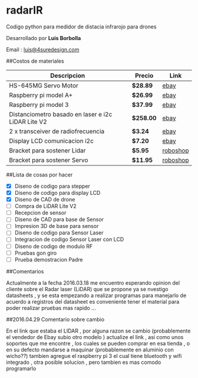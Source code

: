 # radarIR
Codigo python para medidor de distacia infrarojo para drones

Desarrollado por **Luis Borbolla**

Email : luis@4suredesign.com

##Costos de materiales

Descripcion | Precio | Link
------------ | ------------- | -------------
 HS-645MG Servo Motor| **$28.89** | [ebay](http://www.ebay.com/itm/HS-645MG-Servo-Motor-/121703497965?hash=item1c561800ed:g:ItYAAOSw~oFXH3rt)
Raspberry pi model A+ | **$26.99** | [ebay](http://www.ebay.com/itm/Raspberry-Pi-Model-A-Plus-256MB-USB-Micro-SD-40-Pin-700mhz-Element-14-/231833657645?hash=item35fa5ce12d:g:4R4AAOSwzhVWsOlN)
Raspberry pi model 3 | **$37.99** | [ebay](http://www.ebay.com/itm/Raspberry-Pi-3-Model-B-Brand-New-2016-Wifi-Bluetooth-64bit-1-2GHz-QuadCore-/331805927878?hash=item4d412ca9c6:g:PKwAAOSwxvxW66Lx)
Distanciometro basado en laser e i2c  LiDAR Lite V2 | **$258.00** | [ebay](http://www.ebay.com/itm/Lidar-Lite-v2-Pulsedlight-/182104566757?hash=item2a66472be5:g:~9EAAOSwX8RXHIRe)
2 x transceiver de radiofrecuencia | **$3.24** | [ebay](http://www.ebay.com/itm/2-4G-NRF24L01-PA-LNA-SMA-Antenna-Wireless-Transceiver-communication-module-ew-/131132832737?hash=item1e88203be1:g:0FIAAOxyGwNTFrbL)
Display LCD comunicacion i2c | **$7.20** | [ebay](http://www.ebay.com/itm/Blue-Serial-IIC-I2C-TWI-2004-20x4-Character-5v-LCD-Module-Display-Screen-Arduino-/361440517205?hash=item5427889c55:g:uYMAAOSw8-tWXRcy)
Bracket para sostener Lidar | **$5.95** | [roboshop](http://www.robotshop.com/en/aluminum-l-connector-bracket-asb-06.html?product-code=RB-Lyn-83)
Bracket para sostener Servo | **$11.95** | [roboshop](http://www.robotshop.com/en/lynxmotion-aluminum-multi-purpose-servo.html?product-code=RB-Lyn-81)


##Lista de cosas por hacer
- [x] Diseno de codigo para stepper
- [x] Diseno de codigo para display LCD
- [x] Diseno de CAD de drone
- [ ] Compra de LiDAR Lite V2
- [ ] Recepcion de sensor
- [ ] Diseno de CAD para base de Sensor
- [ ] Impresion 3D de base para sensor  
- [ ] Diseno de codigo para Sensor Laser
- [ ] Integracion de codigo Sensor Laser con LCD 
- [ ] Diseno de codigo de modulo RF
- [ ] Pruebas gon giro
- [ ] Prueba demostracion Padre

##Comentarios

Actualmente a la fecha 2016.03.18 me encuentro esperando opinion del cliente sobre el Radar laser (LiDAR) que se propone
ya se nvestigo datasheets , y se esta empezando a realizar programas para manejarlo de acuerdo a registros del datasheet
es conveniente tener el material para poder realizar pruebas mas rapido ... 

##2016.04.29 Comentario sobre cambio

En el link que estaba el LIDAR , por alguna razon se cambio (probablemente el vendedor de Ebay subio otro modelo ) actualize el link , asi como unos soportes que me encontre , los cuales se pueden comprar en esa tienda , o en su defecto mandarse a maquinar (probablemente en aluminio con wicho??) tambien agregue el raspberry pi 3 el cual tiene bluetooth y wifi integrado , otra posible solucion , pero tambien es mas comodo programarlo 



